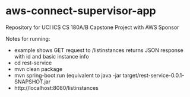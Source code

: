 # aws-connect-supervisor-app

Repository for UCI ICS CS 180A/B Capstone Project with AWS Sponsor

Notes for running:
- example shows GET request to /listinstances returns JSON response with id and basic instance info
- cd rest-service
- mvn clean package
- mvn spring-boot:run (equivalent to java -jar target/rest-service-0.0.1-SNAPSHOT.jar
- http://localhost:8080/listinstances

